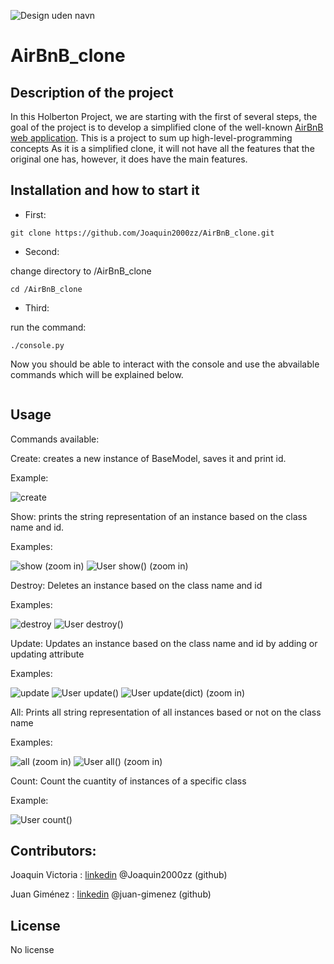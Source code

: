 ![Design uden navn](https://user-images.githubusercontent.com/85518777/156896568-3ef685cc-3206-4dc1-a453-b6494fa48b7b.png)
# AirBnB_clone



## Description of the project
In this Holberton Project, we are starting with the first of several steps, the goal of the project is to develop a simplified clone of the well-known [AirBnB web application](https://www.airbnb.com/). This is a project to sum up  high-level-programming concepts
As it is a simplified clone, it will not have all the features that the original one has, however, it does have the main features.

## Installation and how to start it

- First: 
```
git clone https://github.com/Joaquin2000zz/AirBnB_clone.git
```

- Second: 

change directory to /AirBnB_clone
```
cd /AirBnB_clone
```


- Third: 

run the command:
```
./console.py
```
Now you should be able to interact with the console and use the abvailable commands which will be explained below.

```bash

```

## Usage

Commands available: 

Create: creates a new instance of BaseModel, saves it and print id.

Example:

![create](https://user-images.githubusercontent.com/85518777/156899714-3c0f03e5-bb62-4396-b4d0-a23894227ca3.png)


Show: prints the string representation of an instance based on the class name and id.

Examples:

![show](https://user-images.githubusercontent.com/85518777/156899731-12b04cde-156e-47b1-a853-7285679f8cdf.png)
(zoom in)
![User show()](https://user-images.githubusercontent.com/91090043/156929922-1c2a2106-0666-407f-830e-277210425cca.png)
(zoom in)

Destroy: Deletes an instance based on the class name and id

Examples:

![destroy](https://user-images.githubusercontent.com/85518777/156899739-35e63413-c14d-4dfb-aa69-ab7a573ac495.png)
![User destroy()](https://user-images.githubusercontent.com/91090043/156930046-225d866b-5ce7-4343-9b85-67352919f9e4.png)

Update: Updates an instance based on the class name and id by adding or updating attribute

Examples:

![update](https://user-images.githubusercontent.com/85518777/156900053-7726fc86-36a2-48f4-91f6-06ec130ceaa4.png)
![User update()](https://user-images.githubusercontent.com/91090043/156929193-0a6bbd25-983b-447d-b63a-70ede4e074dd.png)
![User update(dict)](https://user-images.githubusercontent.com/91090043/156929256-51b336ce-3f3a-4336-9a60-afa875d8f5f5.png)
(zoom in)


All: Prints all string representation of all instances based or not on the class name

Examples:

![all](https://user-images.githubusercontent.com/85518777/156899750-1089e76e-d863-4cb7-982c-7efd1a73f85d.png)
(zoom in)
![User all()](https://user-images.githubusercontent.com/91090043/156928881-d4925e70-9ec5-4ffe-88e3-314dbeb9f92d.png)
(zoom in)


Count: Count the cuantity of instances of a specific class

Example:

![User count()](https://user-images.githubusercontent.com/91090043/156929804-fe31f0f5-9ab4-487f-a7c5-df3c99bdf06a.png)

## Contributors:
Joaquin Victoria : [linkedin](https://www.linkedin.com/in/joaquin-victoria-delgado-31a53a222/) @Joaquin2000zz (github)

Juan Giménez : [linkedin](https://www.linkedin.com/in/juan-valentin-gimenez-denis-381b01214/) @juan-gimenez (github)

## License
No license
